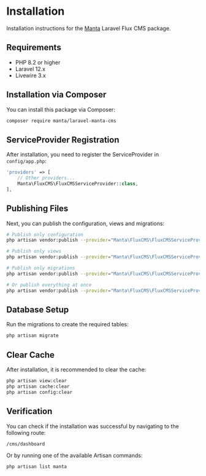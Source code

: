 # Installation

Installation instructions for the [Manta](https://manta.website) Laravel Flux CMS package.

## Requirements

- PHP 8.2 or higher
- Laravel 12.x
- Livewire 3.x

## Installation via Composer

You can install this package via Composer:

```bash
composer require manta/laravel-manta-cms
```

## ServiceProvider Registration

After installation, you need to register the ServiceProvider in `config/app.php`:

```php
'providers' => [
    // Other providers...
    Manta\FluxCMS\FluxCMSServiceProvider::class,
],
```

## Publishing Files

Next, you can publish the configuration, views and migrations:

```bash
# Publish only configuration
php artisan vendor:publish --provider="Manta\FluxCMS\FluxCMSServiceProvider" --tag="config"

# Publish only views
php artisan vendor:publish --provider="Manta\FluxCMS\FluxCMSServiceProvider" --tag="views"

# Publish only migrations
php artisan vendor:publish --provider="Manta\FluxCMS\FluxCMSServiceProvider" --tag="migrations"

# Or publish everything at once
php artisan vendor:publish --provider="Manta\FluxCMS\FluxCMSServiceProvider"
```

## Database Setup

Run the migrations to create the required tables:

```bash
php artisan migrate
```

## Clear Cache

After installation, it is recommended to clear the cache:

```bash
php artisan view:clear
php artisan cache:clear
php artisan config:clear
```

## Verification

You can check if the installation was successful by navigating to the following route:

```
/cms/dashboard
```

Or by running one of the available Artisan commands:

```bash
php artisan list manta
```

